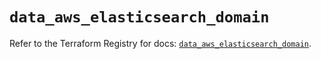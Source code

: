 # `data_aws_elasticsearch_domain`

Refer to the Terraform Registry for docs: [`data_aws_elasticsearch_domain`](https://registry.terraform.io/providers/hashicorp/aws/6.3.0/docs/data-sources/elasticsearch_domain).
